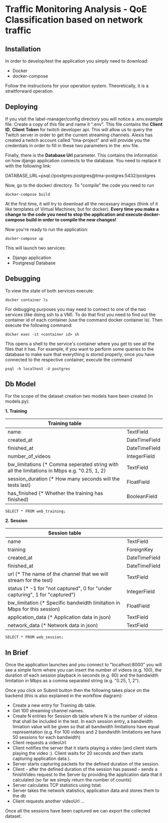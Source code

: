 # Traffic Monitoring Analysis - QoE Classification based on network traffic

## Installation

In order to develop/test the application you simply need to download:

- Docker
- docker-compose

Follow the instructions for your operation system. Theoretically, it is a straitforward operation.

## Deploying

If you visit the label-manager/config directory you will notice a .env.example file. Create a copy of this file and name it ".env". This file contains the **Client ID**, **Client Token** for twitch developer api. This will allow us to query the Twitch server in order to get the current streaming channels. Alexis has created a twitch account called "tma-project" and will provide you the credentials in order to fill in these two parameters in the .env file. 

Finally, there is the **Database Url** parameter. This contains the information on how django application connects to the database. You need to replace it with the following link:

DATABASE_URL=psql://postgres:postgres@tma-postgres:5432/postgres

Now, go to the docker/ directory. To "compile" the code you need to run 

``` 
docker-compose build
```

At the first time, it will try to download all the necessary images (think of it like templates of Virtual Machines; but for docker). **Every time you make a change to the code you need to stop the application and execute docker-compose build in order to compile the new changes!**

Now you're ready to run the application:

``` 
docker-compose up
```

This will launch two services:

- Django application
- Postgresql Database

## Debugging 

To view the state of both services execute:

```
docker container ls
```

For debugging purposes you may need to connect to one of the two services (like doing ssh to a VM). To do that first you need to find out the container id of each container (use the command docker container ls). Then execute the following command:

```
docker exec -it <container id> sh
```

This opens a shell to the service's container where you get to see all the files that it has. For example, if you want to perform some queries to the database to make sure that everything is stored properly, once you have connected to the respective container, execute the command

```
psql -h localhost -U postgres
```

## Db Model

For the scope of the dataset creation two models have been created (in models.py):

**1. Training**

| Training table ||
| ---- | ----------- |
| name | TextField |
| created_at | DateTimeField |
| finished_at | DateTimeField |
| number_of_videos | IntegerField |
| bw_limitations (* Comma seperated string with all the limitations in Mbps e.g. "0.25, 1, 2)| TextField |
| session_duration (* How many seconds will the tests last) | FloatField |
| has_finished (* Whether the training has finished) | BooleanField |

```
SELECT * FROM web_training;
```

**2. Session**

| Session table ||
| ---- | ----------- |
| name | TextField |
| training | ForeignKey |
| created_at | DateTimeField |
| finished_at | DateTimeField |
| url (* The name of the channel that we will stream for the test) | TextField |
| status (* -1 for "not captured", 0 for "under capturing", 1 for "captured")| IntegerField |
| bw_limitation (* Specific bandwidth limitation in Mbps for this session)| FloatField |
| application_data (* Application data in json)| TextField |
| network_data (* Network data in json) | TextField |

```
SELECT * FROM web_session;
```

## In Brief

Once the application launches and you connect to "localhost:8000" you will see a simple form where you can insert the number of videos (e.g. 100), the duration of each session playback in seconds (e.g. 60) and the bandwidth limitation in Mbps as a comma separated string (e.g. "0.25, 1, 2").

Once you click on Submit button then the following takes place on the backend (this is also explained in the workflow diagram):

- Create a new entry for Training db table.
- Get 100 streaming channel names.
- Create N entries for Session db table where N is the number of videos that shall be included in the test. In each session entry, a bandwidth limiation value will be given so that all bandwidth limitations have equal representation (e.g. For 100 videos and 2 bandwidth limitations we have 50 sessions for each bandwidth)
- Client requests a videoUrl
- Client notifies the server that it starts playing a video (and client starts playing the video :). Client waits for 20 seconds and then starts capturing application data ).
- Server starts capturing packets for the defined duration of the session.
- Client - after the defined duration of the session has passed - sends a finishVideo request to the Server by providing the application data that it calculated (so far we simply return the number of counts)
- Server calculates TCP statistics using tstat.
- Server takes the network statistics, application data and stores them to the db
- Client requests another videoUrl
...

Once all the sessions have been captured we can export the collected dataset.
  



